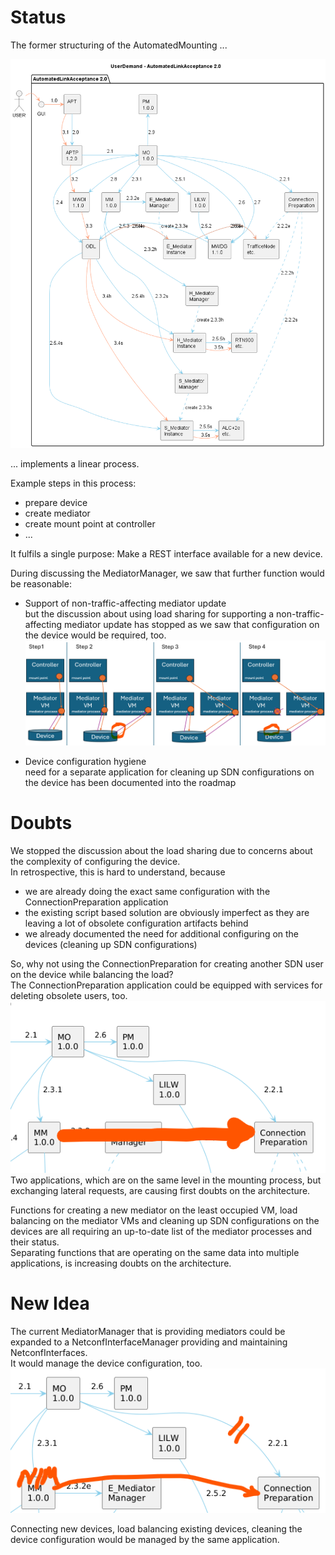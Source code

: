 # Status

The former structuring of the AutomatedMounting ...

![formerStructure](./diagrams/FormerStructure.png)  

... implements a linear process.  

Example steps in this process:  
- prepare device  
- create mediator  
- create mount point at controller  
- ...  

It fulfils a single purpose: Make a REST interface available for a new device.  

During discussing the MediatorManager, we saw that further function would be reasonable:  
- Support of non-traffic-affecting mediator update  
but the discussion about using load sharing for supporting a non-traffic-affecting mediator update has stopped as we saw that configuration on the device would be required, too.  
![MovingMediators](./diagrams/MovingMediators.png)  

- Device configuration hygiene    
need for a separate application for cleaning up SDN configurations on the device has been documented into the roadmap  

# Doubts

We stopped the discussion about the load sharing due to concerns about the complexity of configuring the device.  
In retrospective, this is hard to understand, because  
- we are already doing the exact same configuration with the ConnectionPreparation application  
- the existing script based solution are obviously imperfect as they are leaving a lot of obsolete configuration artifacts behind  
- we already documented the need for additional configuring on the devices (cleaning up SDN configurations)  

So, why not using the ConnectionPreparation for creating another SDN user on the device while balancing the load?  
The ConnectionPreparation application could be equipped with services for deleting obsolete users, too.  
![LateralRequest](./diagrams/LateralRequest.png)  
Two applications, which are on the same level in the mounting process, but exchanging lateral requests, are causing first doubts on the architecture.  

Functions for creating a new mediator on the least occupied VM, load balancing on the mediator VMs and cleaning up SDN configurations on the devices are all requiring an up-to-date list of the mediator processes and their status.  
Separating functions that are operating on the same data into multiple applications, is increasing doubts on the architecture.  

# New Idea  

The current MediatorManager that is providing mediators could be expanded to a NetconfInterfaceManager providing and maintaining NetconfInterfaces.  
It would manage the device configuration, too.  
![NetconfInterfaceManager](./diagrams/NetconfInterfaceManager.png)  

Connecting new devices, load balancing existing devices, cleaning the device configuration would be managed by the same application.  
